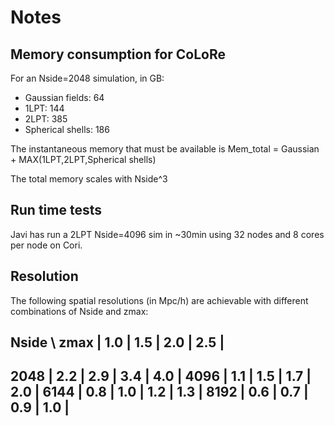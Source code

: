 # Notes


## Memory consumption for CoLoRe
For an Nside=2048 simulation, in GB:
* Gaussian fields: 64
* 1LPT: 144
* 2LPT: 385
* Spherical shells: 186

The instantaneous memory that must be available is Mem_total = Gaussian + MAX(1LPT,2LPT,Spherical shells)

The total memory scales with Nside^3


## Run time tests
Javi has run a 2LPT Nside=4096 sim in ~30min using 32 nodes and 8 cores per node on Cori.


## Resolution
The following spatial resolutions (in Mpc/h) are achievable with different combinations of Nside and zmax:

Nside \ zmax |  1.0  |  1.5  |  2.0  |  2.5  |
----------------------------------------------
 2048        | 2.2   |  2.9  |  3.4  |  4.0  |
 4096        | 1.1   |  1.5  |  1.7  |  2.0  |
 6144        | 0.8   |  1.0  |  1.2  |  1.3  |
 8192        | 0.6   |  0.7  |  0.9  |  1.0  |
----------------------------------------------
